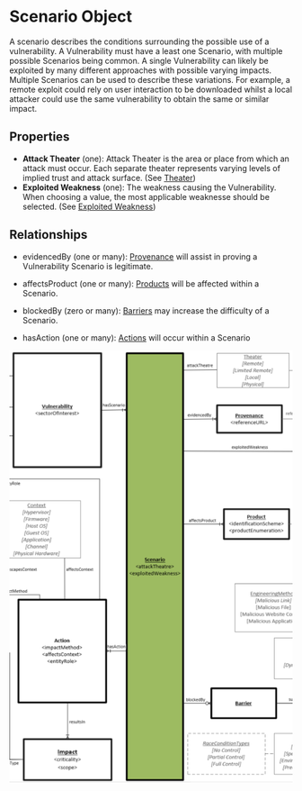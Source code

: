 # Scenario Object

A scenario describes the conditions surrounding the possible use of a vulnerability. A Vulnerability must have a least one Scenario, with multiple possible Scenarios being common. A single Vulnerability can likely be exploited by many different approaches with possible varying impacts. Multiple Scenarios can be used to describe these variations. For example, a remote exploit could rely on user interaction to be downloaded whilst a local attacker could use the same vulnerability to obtain the same or similar impact.

## Properties
- **Attack Theater** (one): Attack Theater is the area or place from which an attack must occur. Each separate theater represents varying levels of implied trust and attack surface. (See [Theater](../values/theater.md))
- **Exploited Weakness** (one): The weakness causing the Vulnerability. When choosing a value, the most applicable weaknesse should be selected. (See [Exploited Weakness](../values/exploited-weakness.md))


## Relationships

* evidencedBy (one or many):  [Provenance](provenance.md) will assist in proving a Vulnerability Scenario is legitimate. 

* affectsProduct (one or many): [Products](product.md) will be affected within a Scenario.

* blockedBy (zero or many): [Barriers](barrier.md) may increase the difficulty of a Scenario.

* hasAction (one or many): [Actions](action.md) will occur within a Scenario

![Scenario Graph](../figures/graphsnippets/ScenarioSnippet.png "Scenario Graph")